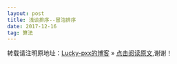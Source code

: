 ```yaml
---
layout: post
title: 浅谈排序--冒泡排序
date: 2017-12-16 
tag: 算法 
---  
```







转载请注明原地址：[Lucky-pxx的博客](http://www.bingoxin.top) » [点击阅读原文](http://www.bingoxin.top/2018/04/%E5%85%88%E7%95%99%E7%9D%80%E5%8D%A0%E5%9C%B0%E6%96%B9/),谢谢！